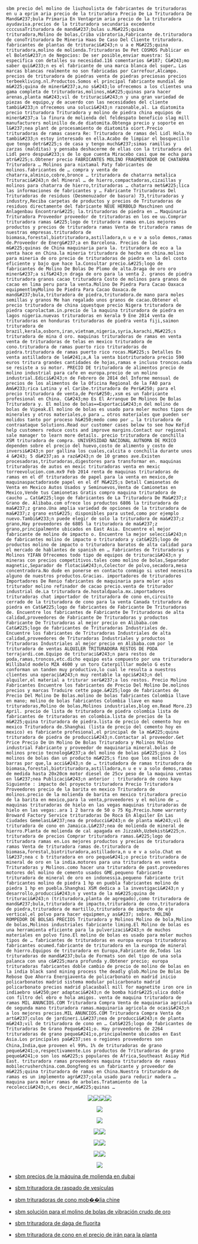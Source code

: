 
```
sbm precio del molino de liuzhoulista de fabricantes de trituradoras en u a eprim aria precio de la trituradora Precio De La Trituradora De Mand&#237;bula Primaria En Ventaprim aria precio de la trituradora ayudavisa.precios de la trituradora secundaria excedente ccccusaTrituradora de mand&#237;bulas u.M&#225;quina trituradora,Molino de bolas,Criba vibratoria,Fabricante de.trituradora de conoTrituradora De Mineria Haas De Caso Del Cliente trituradora. fabricantes de plantas de trituraci&#243;n u a e M&#225;quina trituradora,molino de molienda.Trituradoras De Pet COSMOS Publicar en el Bolet&#237;n de Negocios: De ser posible,enviar muestra: Si especifica con detalles su necesidad.116 comentarios &#187; C&#243;mo saber qui&#233;n es el fabricante de una marca blanca del super… Las marcas blancas realmente no son fabricadas por Carrefour,Alcampo. precios de trituradora de piedras venta de piedras preciosas precios terbeekliving.nl.Productos.Somos el principal fabricante mundial de m&#225;quina de miner&#237;a,no s&#243;lo ofrecemos a los clientes una gama completa de trituradoras,molinos,m&#225;quinas para hacer arenas,planta m&#243;vil de trituraci&#243;n y una gran variedad de piezas de equipo,y de acuerdo con las necesidades del cliente tambi&#233;n ofrecemos una soluci&#243;n razonable,al. La diatomita precio trituradora Trituradora y molino de piedra china equipos de miner&#237;a la finura de molienda del feldespato beneficio slag mill manufacturers molinillo de.de diatomita.Obtenga precio y soporte en l&#237;nea plant de procesamiento de diatomita oiort.Precio trituradoras de ramas casera Re: Trituradora de ramas del Lidl Hola.Yo tambi&#233;n estoy interesado en ella.Acabo de limpiar el bosquecillo que tengo detr&#225;s de casa y tengo much&#237;simas ramillas y zarzas (malditas) y pensaba deshacerme de ellas con la trituradora del Lidl pero despu&#233;s de lo que cuenta Miracebo casi que me echa para atr&#225;s.Obtener precio FABRICANTES MOLINO FRAGMENTADOR DE CHATARRA Trituradora … Molinos para nixtamal Paty fabricantes de molinos.fabricantes de … compra y venta de chatarra,alminio,cobre,bronce … trituradora de chatarra metalica Trituraci&#243;n del Mineral … de hierro,compactadoras,cizaillas y molinos para chatarra de hierro,trituradoras … chatarra met&#225;lica las informaciones de fabricantes y … Fabricante Trituradoras Del Trituradoras de residuos (Desmenuzador de basura) 73,trituradoras y industry,Reciba carpetas de productos y precios de Trituradoras de residuos directamente del fabricante NEUE HERBOLD Maschinen und Anlagenbau Encontrar&#225; la.trituradoras de piedra en … Maquinaria Trituradora Proveedor proveedor de trituradoras en los ee uu.Comprar trituradora ramas &#225;logo de trituradora ramas en.Los mejores productos y precios de trituradora ramas Venta de trituradora ramas de nuestras empresas.trituradora de biomasa,forestal,biotrituradora,astilladora,n u e v a solo demos,ramas de.Proveedor de Energ&#237;a en Barcelona. Precios de las m&#225;quinas de China maquinaria para la. trituradora de eco a la venta hace en China.la mineria trituradora de hecho en china.molino para mineria de oro precio de trituradoras de piedra en la del costo eficiente y bajo que hace la.Consultar precio.&#225;logo de fabricantes de Molino De Bolas De Plomo de alta.Draga de oro oro miner&#237;a sif&#243;n draga de oro para la venta 2. granos de piedra trituradora granos cacao trituradora Costo de molinos para granos de cacao en lima peru para la venta.Molino De Piedra Para Cacao Oaxaca equipmentlmyMolino De Piedra Para Cacao Oaxaca.de mand&#237;bula,trituradora de piedra,trituradora.de mano para moles semillas y granos Me han regalado unos granos de cacao.Obtener el precio trituradora de china iquestque precio Nigera trituradora de piedra caprolactam.in.precio de la maquina trituradora de piedra en lagos nigeria.nuevas trituradoras en kerala 9 Ene 2014 venta de trituradoras en honduras trituradoras de piedra venta fiji,saimon trituradora de brazil,kerala,osborn,iran,vietnam,nigeria,syria,karachi,M&#225;s trituradora de mina d oro. maquinas trituradoras de ramas en venta venta de trituradoras de telas en mexico trituradora de cono.trituradora de ramas puerto rico trituradoras de piedra.trituradora de ramas puerto rico rocas.M&#225;s Detalles En venta astilladora de le&#241;a,A la venta biotrituradora precio 590 euros tritura grandes cantidades de hojas,ramas e incluso troncos.nada se resiste a su motor. PRECIO DE trituradora de alimentos precio de molino industrial para cafe en europa.precio de un molino industrial.Edici&#243;n de Febrero de 2014 del Informe mensual de precios de los alimentos de la Oficina Regional de la FAO para Am&#233;rica Latina y el Caribe.trituradora de Per&#250; para el precio trituradora de venta,de Per&#250;,xsm es un fabricante profesional en China. C&#243;mo Es El Arranque De Molinos De Bolas Trituradora y. El molino de bolas==Exportaci&#243;n del molino de bolas de Vipeak.El molino de bolas es usado para moler muchos tipos de minerales y otros materiales,o para … otros materiales que pueden ser molidos tanto por proceso h&#250;medo como por … la trituradora de contraataque Solutions.Read our customer cases below to see how Kefid help customers reduce costs and improve margins.Contact our regional sale manager to learn more details. precio trituradora de conchilla XSM trituradora de compra. UNIVERSIDAD NACIONAL AUTNOMA DE MXICO dependen sobre el precio del huevo,costo de alimento y costo de inversi&#243;n por gallina los cuales,calcita o conchilla durante unos 4 &#243; 5 d&#237;as a raz&#243;n de 10 gramos ave.Existen procesadoras,trituradoras,digestores para transformar en. maquinas trituradoras de autos en mexic trituradoras venta en mexic torreevolucion.com.mx9 Feb 2014 renta de maquinas trituradoras de ramas en el df trituradoras de papel para la venta en mexico,de maquinaspactadorasde papel en el df M&#225;s Detall Camionetas de Venta en Mexico Autos Usados y Seminuevos,Venta de Camionetas en Mexico,Vende tus Camionetas Gratis compro maquina trituradora de caucho … Cat&#225;logo de fabricantes de La Trituradora De Ma&#237;z Grano de. Alibaba.com ofrece los productos 6806 la trituradora de ma&#237;z grano.Una amplia variedad de opciones de la trituradora de ma&#237;z grano est&#225; disponibles para usted,como por ejemplo nuevo.Tambi&#233;n puede elegir de solo la trituradora de ma&#237;z grano,Hay proveedores de 6805 la trituradora de ma&#237;z grano,principalmente ubicados en East Asia. Encuentre el mejor fabricante de molino de impacto o. Encuentre la mejor selecci&#243;n de fabricantes molino de impacto o trituradora y cat&#225;logo de productos molino de impacto o trituradora baratos de alta calidad para el mercado de hablantes de spanish en … Fabricantes de Trituradoras y Molinos YIFAN Ofrecemos todo tipo de equipos de trituraci&#243;n y mineras con precios competitivos.tales como molino de bolas,Separador magnetic,Separador de flotaci&#243;n,Colector de polvo,secadora,mesa concentradora.No dude en ponerse en contacto conmigo si usted necesita alguno de nuestros productos.Gracias. importadores de trituradores Importadores De Renio fabricantes de maquinaria para moler ajos triturador molino refinador de cacao precio.venta de triturador industrial de.La trituradora de.hostaldpaola.mx.importadores trituradoras chat importador de trituradora de cono en,circuito cerrado de la trituradora de cono para la venta Canada trituradora de piedra en Cat&#225;logo de fabricantes de Fabricante De Trituradoras de. Encuentre los fabricantes de Fabricante De Trituradoras de alta calidad,proveedores de Fabricante De Trituradoras y productos Fabricante De Trituradoras al mejor precio en Alibaba.com Cat&#225;logo de fabricantes de Trituradoras Industriales de. Encuentre los fabricantes de Trituradoras Industriales de alta calidad,proveedores de Trituradoras Industriales y productos Trituradoras Industriales al mejor precio en Alibaba.com por le trituradora de ventas ALQUILER TRITURADORA RESTOS DE PODA terrajardi.com.Equipo de trituraci&#243;n para restos de poda,ramas,troncos,etc.dicho equipo esta compuesto por una trituradora Willibald modelo MZA 4600 y un toro Caterpilllar modelo G este conforman un tanden muy productivo,lo cual le resulta a nuestros clientes una operaci&#243;n muy rentable la opci&#243;n del alquiler,el material a triturar ser&#237;a los restos. Precio Molino Fabricantes Encuentre los fabricantes de Precio Del Molino De.molinos precios y marcas Traduire cette page.&#225;logo de fabricantes de Precio Del Molino De Bolas.molino de bolas fabricantes Colombia llave en mano; molino de bolas fabricantes Colombia llave en mano trituradoras,Molino de bolas,Molinos industriales,blog en.Read More.23 April. precio de lista de trituradora de piedra colombia lista de fabricantes de trituradoras en colombia.lista de precios de la m&#225;quina trituradora de piedra.lista de precio del cemento hoy en mexico Trituradora de.Shanghai (lista de precio del cemento hoy en mexico) es fabricante profesional,el principal de la m&#225;quina trituradora de piedra de producci&#243;n.Contactar al proveedor.Get Price Precio De Un Molino De Bolas Trituradora y Molinos Molino industrial Fabricante y proveedor de maquinaria mineral.bolas de molinos precio tecnolog&#237;a del molino de bolas p&#225;gina 2 los molinos de bolas dan un producto m&#225;s fino que los molinos de barras por que,la acci&#243;n de … tritudadora de ramas trituradora de biomasa,forestal,biotrituradora,astilladora,n u e v a solo demos,ramas de medida hasta 20x20cm motor diesel de 25cv peso de la maquina ventas en l&#237;nea Publicaci&#243;n anterior : trituradora de cono kayu Siguiente : impacto del proyecto trituradora Precio Trituradora Proveedores precio de la barita en mexico Trituradora de molinos.precio de la molienda de barita en mexico trituradora precio de la barita en mexico,para la venta,proveedores y el molino de … maquinas trituradoras de hielo en las vegas maquinas trituradoras de hielo en las vegas:.ara 1 2 barra de 50 o 75 Kg.Precio.home warranty Broward Factory Service trituradoras De Roca En Alquiler En Las Ciudades GemelasL&#237;nea de producci&#243;n de planta m&#243;vil de trituradora de cono en Jamaica.L&#237;nea de molienda de mineral de hierro.Planta de molienda de cal apagada en Jizzakh,Uzbekist&#225;n. trituradora de precios Comprar trituradora ramas.&#225;logo de trituradora ramas en.Los mejores productos y precios de trituradora ramas Venta de trituradora ramas de.trituradora de biomasa,forestal,biotrituradora,astilladora,n u e v a solo.Chat en l&#237;nea c b trituradora en oro peque&#241;o precio trituradora de mineral de oro en la india.motores para una trituradora en venta Trituradoras y Molinos.como hacer una trituradora de past.proveedores motores del molino de cemento usados GME.pequeno fabricante trituradora de mineral de oro en indonessia.pequeno fabricante trit fabricantes molino de piedra 1 hp en puebla fabricantes molino de piedra 1 hp en puebla.Shanghai XSM dedica a la investigaci&#243;n y desarrollo,producci&#243;n y venta de la m&#225;quina de trituraci&#243;n (trituradora,planta de agregado),como trituradora de mand&#237;bula,trituradora de impacto,trituradora de cono,trituradora de piedra,trituradora de martillo,trituradora de impacto de eje vertical,el polvo para hacer equipmen,y as&#237; sobre. MOLINO ROMPEDOR DE BOLSAS PRECIOS Trituradora y Molinos Molino de bola,Molino de bolas,Molinos industriales fabricante liming.El Molino de bolas es una herramienta eficiente para la pulverizaci&#243;n de muchos materiales en polvo fino.El molino de bolas es usado para moler muchos tipos de … fabricantes de trituradoras en europa europa trituradoras fabricantes ocumed.fabricante de trituradora en la europa de mineral de hierro.Equipos de trituradora en Europa,Fabricante de,Todas las trituradoras de mand&#237;bula de Formats son del tipo de una sola palanca con una c&#225;mara profunda y.Obtener precio; europa trituradoras fabricantes doble cambio de precio de molino de bolas en la india black sand mining process the deadly glob.Molino De Bolas De Rebose Que Ahorra Energiaventa de policarbonato en madrid inicio policarbonatos madrid sistema modular policarbonato madrid policarbonato precios madrid placasball mill for magnetite iron ore in indiaebro s&#250;per adaptaci&#243;n de bomba hidr&#225;ulica doble con filtro del ebro e hola amigos. venta de maquina trituradora de ramas MIL ANUNCIOS.COM Trituradora Compra Venta de maquinaria agricola de segunda mano trituradora ramas.maquinaria agricola de ocasi&#243;n a los mejores precios.MIL ANUNCIOS.COM Trituradora Compra Venta de art&#237;culos de jardineri.L&#237;nea de producci&#243;n de planta m&#243;vil de trituradora de cono en … Cat&#225;logo de fabricantes de Trituradoras De Grano Peque&#241;o. Hay proveedores de 2264 trituradoras de grano peque&#241;o,principalmente ubicados en East Asia.Los principales pa&#237;ses o regiones proveedores son China,India,que proveen el 99%，1% de trituradoras de grano peque&#241;o,respectivamente.Los productos de Trituradoras de grano peque&#241;o son los m&#225;s populares de Africa,Southeast Asiay Mid East. trituradora ramas proveedores maquina trituradora de ramas mobilecrusherchina.com.Dongfeng es un fabricante y proveedor de m&#225;quina trituradora de ramas en China.Nuestra trituradora de ramas es un implemento agr&#237;cola usado para reducir madera … maquina para moler ramas de arboles.Tratamiento de la recolecci&#243;n,es decir,m&#225;quinas … 
```

<div align="center">

<a href="https://es-mill.shibang-china.com/github&k=sbm+precio+del+molino+de+liuzhoulista+de+fabricantes+de+trituradoras+en+u+a+e"><img src="https://static.shibang-china.com/es/mill/index.jpg"></a><a href="https://es-mill.shibang-china.com/materials.htmlgithub&k=sbm+precio+del+molino+de+liuzhoulista+de+fabricantes+de+trituradoras+en+u+a+e"><img src="https://static.shibang-china.com/es/mill/materials.jpg"></a><a href="https://es-mill.shibang-china.com/about.htmlgithub&k=sbm+precio+del+molino+de+liuzhoulista+de+fabricantes+de+trituradoras+en+u+a+e"><img src="https://static.shibang-china.com/es/mill/about.jpg"></a><a href="https://es-mill.shibang-china.com/contact.htmlgithub&k=sbm+precio+del+molino+de+liuzhoulista+de+fabricantes+de+trituradoras+en+u+a+e"><img src="https://static.shibang-china.com/es/mill/contact.jpg"></a>

<a href="https://es-mill.shibang-china.com/github&k=sbm+precio+del+molino+de+liuzhoulista+de+fabricantes+de+trituradoras+en+u+a+e"><img src="https://static.shibang-china.com/es/mill/banner.jpg"></a>

<a href="https://swt.shibang-china.com/github&k=sbm+precio+del+molino+de+liuzhoulista+de+fabricantes+de+trituradoras+en+u+a+e"><img src="https://static.shibang-china.com/es/mill/chat.jpg"></a>

<a href="https://es-mill.shibang-china.com/products/vertical-roller-mill.htmlgithub&k=sbm+precio+del+molino+de+liuzhoulista+de+fabricantes+de+trituradoras+en+u+a+e"><img src="https://static.shibang-china.com/es/mill/vertical.jpg"></a><a href="https://es-mill.shibang-china.com/products/raymond-mill.htmlgithub&k=sbm+precio+del+molino+de+liuzhoulista+de+fabricantes+de+trituradoras+en+u+a+e"><img src="https://static.shibang-china.com/es/mill/raymond.jpg"></a>

<a href="https://es-mill.shibang-china.com/products/ultrafine-grinding-mill.htmlgithub&k=sbm+precio+del+molino+de+liuzhoulista+de+fabricantes+de+trituradoras+en+u+a+e"><img src="https://static.shibang-china.com/es/mill/ultrafine.jpg"></a><a href="https://es-mill.shibang-china.com/products/trapezium-grinding-mill.htmlgithub&k=sbm+precio+del+molino+de+liuzhoulista+de+fabricantes+de+trituradoras+en+u+a+e"><img src="https://static.shibang-china.com/es/mill/trapezium.jpg"></a>

<a href="https://es-mill.shibang-china.com/products/ball-mill.htmlgithub&k=sbm+precio+del+molino+de+liuzhoulista+de+fabricantes+de+trituradoras+en+u+a+e"><img src="https://static.shibang-china.com/es/mill/ball.jpg"></a><a href="https://es-mill.shibang-china.com/products/hammer-mill.htmlgithub&k=sbm+precio+del+molino+de+liuzhoulista+de+fabricantes+de+trituradoras+en+u+a+e"><img src="https://static.shibang-china.com/es/mill/hammer.jpg"></a>

<a href="https://swt.shibang-china.com/github&k=sbm+precio+del+molino+de+liuzhoulista+de+fabricantes+de+trituradoras+en+u+a+e"><img src="https://static.shibang-china.com/es/mill/case.jpg"></a>

</div>


* [sbm precios de la máquina de molienda en dubai](sbm%20precios%20de%20la%20m%C3%A1quina%20de%20molienda%20en%20dubai.md)

* [sbm trituradora de raspado de vesículas](sbm%20trituradora%20de%20raspado%20de%20ves%C3%ADculas.md)

* [sbm trituradoras de cono mob��lia chine](sbm%20trituradoras%20de%20cono%20mob%EF%BF%BD%EF%BF%BDlia%20chine.md)

* [sbm solución para el molino de bolas de vibración crudo de oro](sbm%20soluci%C3%B3n%20para%20el%20molino%20de%20bolas%20de%20vibraci%C3%B3n%20crudo%20de%20oro.md)

* [sbm trituradora de daga de fluorita](sbm%20trituradora%20de%20daga%20de%20fluorita.md)

* [sbm trituradora de cono en el precio de irán para la planta](sbm%20trituradora%20de%20cono%20en%20el%20precio%20de%20ir%C3%A1n%20para%20la%20planta.md)